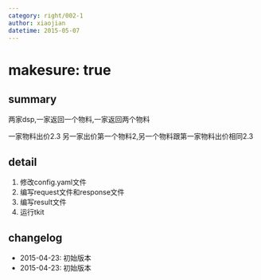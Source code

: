 ```yaml
---
category: right/002-1
author: xiaojian
datetime: 2015-05-07
---
```


# makesure: true

## summary

两家dsp,一家返回一个物料,一家返回两个物料

一家物料出价2.3
另一家出价第一个物料2,另一个物料跟第一家物料出价相同2.3

## detail

1. 修改config.yaml文件
1. 编写request文件和response文件
1. 编写result文件
1. 运行tkit

## changelog

- 2015-04-23: 初始版本
- 2015-04-23: 初始版本
